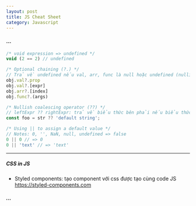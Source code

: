 ```yaml
---
layout: post
title: JS Cheat Sheet
category: Javascript
---
```


#### ...

```js
/* void expression => undefined */
void (2 == 2) // undefined

/* Optional chaining (?.) */
// Trả về undefined nếu val, arr, func là null hoặc undefined (nullish value)
obj.val?.prop
obj.val?.[expr]
obj.arr?.[index]
obj.func?.(args)

/* Nullish coalescing operator (??) */
// leftExpr ?? rightExpr: trả về biểu thức bên phải nếu biểu thức bên trái trả về null hoặc undefined
const foo = str ?? 'default string';

/* Using || to assign a default value */
// Notes: 0, '', NaN, null, undefined => false
0 || 0 // => 0
0 || 'text' // => 'text'

```

<hr class="divide-line" />

##### CSS in JS

- Styled components: tạo component với css được tạo cùng code JS\
<a href="https://styled-components.com">https://styled-components.com</a>

##### ...
